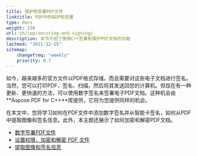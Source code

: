 ```yaml
---
title: 保护和签署PDF文件
linktitle: PDF中的保护和签署
type: docs
weight: 150
url: zh/cpp/securing-and-signing/
description: 本节介绍了使用C++签署和保护PDF文档的功能
lastmod: "2021-12-15"
sitemap:
    changefreq: "weekly"
    priority: 0.7
---
```


如今，越来越多的官方文件以PDF格式存储。而且需要对这些电子文档进行签名。当然，您可以打印PDF、签名、扫描，然后将其发送回您的计算机。但现在有一种更新、更快速的方法，可以使用数字签名来签署电子PDF文档。这种机会由**Aspose.PDF for C++**库提供，它将为您提供同样的机会。

在本文中，您将学习如何在PDF文件中添加数字签名并从智能卡签名，如何从PDF中提取图像和签名信息。此外，本主题还展示了如何加密和解密PDF文档。

- [数字签署PDF文件](/pdf/cpp/digitally-sign-pdf-file/)
- [设置权限，加密和解密 PDF 文件](/pdf/cpp/set-privileges-encrypt-and-decrypt-pdf-file/)
- [提取图像和签名信息](/pdf/cpp/extract-image-and-signature-information/)